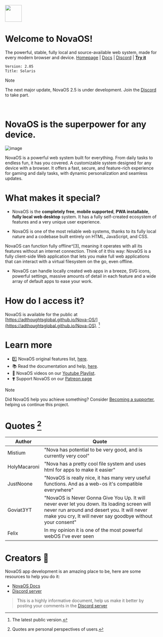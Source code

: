 <img height="55" src="https://github.com/user-attachments/assets/928feace-3086-413a-8376-2f131c3e2f91"/>

# Welcome to NovaOS!
The powerful, stable, fully local and source-available web system, made for every modern browser and device.
[Homepage](https://adthoughtsglobal.github.io/NovaOS/) | [Docs](https://novaos.gitbook.io/novaos-docs) | [Discord](https://discord.gg/atkqbwEQU8) | [**Try it**](https://github.com/adthoughtsglobal/Nova-OS?tab=readme-ov-file#how-do-i-access)

```txt
Version: 2.05
Title: Solaris
```

> [!Note]
> The next major update, NovaOS 2.5 is under development. Join the [Discord](https://discord.gg/atkqbwEQU8) to take part.
 
<img height="15" src="https://img.shields.io/github/languages/count/adthoughtsglobal/Nova-OS"/> <img height="15" src="https://img.shields.io/github/last-commit/adthoughtsglobal/Nova-dev-repl-rl"/>

# NovaOS is the superpower for any device.

![image](https://github.com/user-attachments/assets/79dc5d0b-b794-4d44-b5b4-11dfddafa81e)

NovaOS is a powerful web system built for everything. From daily tasks to endless fun, it has you covered. A customizable system designed for any device with a browser. It offers a fast, secure, and feature-rich experience for gaming and daily tasks, with dynamic personalization and seamless updates.

# What makes it special?
- NovaOS is the **completely free**, **mobile supported**, **PWA installable**, **fully local** **web desktop** system. It has a fully self-created ecosystem of features and a very unique user experience.

- NovaOS is one of the most reliable web systems, thanks to its fully local nature and a codebase built entirely on HTML, JavaScript, and CSS.

NovaOS can function fully offline^[3], meaning it operates with all its features without an internet connection. Think of it this way: NovaOS is a fully client-side Web application that lets you make full web applications that can interact with a virtual filesystem on the go, even offline. 

- NovaOS can handle locally created web apps in a breeze, SVG icons, powerful settings, massive amounts of detail in each feature and a wide array of default apps to ease your work.

# How do I access it?
NovaOS is available for the public at [https://adthoughtsglobal.github.io/Nova-OS/](https://adthoughtsglobal.github.io/Nova-OS). [^1]

# Learn more
- 1️⃣ NovaOS original features list, [here](https://novaos.gitbook.io/novaos-docs/docs/features).
- 📚 Read the documentation and help, [here](https://novaos.gitbook.io/main).
- 🤔 NovaOS videos on our [Youtube Playlist](https://www.youtube.com/watch?v=o3Xr6DHxcFo&list=PLVY7raF48Kj5cBsNIvvta5dTCleSSgQa-).
- ❣️ Support NovaOS on our [Patreon page](https://patreon.com/adthoughtsglobal)

> [!NOTE]
> Did NovaOS help you achieve something? Consider <a href="https://www.patreon.com/adthoughtsglobal/membership">Becoming a supporter</a>, helping us continue this project.

# Quotes [^2]

| Author | Quote |
| --- | --- |
| Mistium | "Nova has potential to be very good, and is currently very cool" |
| HolyMacaroni | "Nova has a pretty cool file system and uses html for apps to make it easier" |
| JustNoone | "NovaOS is really nice, it has many very useful functions. And as a web-os it's compatible everywhere" |
| Goviat3YT | "NovaOS is Never Gonna Give You Up. It will never ever let you down. Its loading screen will never run around and desert you. It will never make you cry, It will never say goodbye without your consent" |
| Felix | In my opinion it is one of the most powerful webOS I've ever seen |

# Creators 💚
NovaOS app development is an amazing place to be, here are some resources to help you do it:
- [NovaOS Docs](https://novaos.gitbook.io/novaos-docs)
- [Discord server](https://discord.gg/atkqbwEQU8)

> This is a highly informative document, help us make it better by posting your comments in the [Discord server](https://discord.gg/atkqbwEQU8)
[^1]: The latest public version.
[^2]: Quotes are personal perspectives of users.
[^3]: It must be initially loaded with internet, and the offline setting must be turned on for this feature to work.
